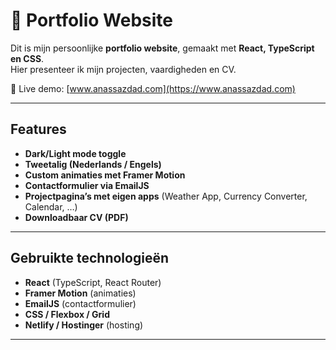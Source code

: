 # 🌌 Portfolio Website

Dit is mijn persoonlijke **portfolio website**, gemaakt met **React, TypeScript en CSS**.  
Hier presenteer ik mijn projecten, vaardigheden en CV.  

🔗 Live demo: [www.anassazdad.com](https://www.anassazdad.com)  

---

##  Features
-  **Dark/Light mode toggle**
-  **Tweetalig (Nederlands / Engels)**
-  **Custom animaties met Framer Motion**
-  **Contactformulier via EmailJS**
-  **Projectpagina’s met eigen apps** (Weather App, Currency Converter, Calendar, …)
-  **Downloadbaar CV (PDF)**

---



##  Gebruikte technologieën
- **React** (TypeScript, React Router)
- **Framer Motion** (animaties)
- **EmailJS** (contactformulier)
- **CSS / Flexbox / Grid**
- **Netlify / Hostinger** (hosting)

---

 

```bash

